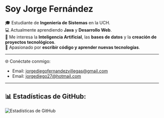 # Soy Jorge Fernández  

🎓 Estudiante de **Ingeniería de Sistemas** en la UCH.  
💻 Actualmente aprendiendo **Java** y **Desarrollo Web**.  
🤖 Me interesa la **Inteligencia Artificial**, las **bases de datos** y la **creación de proyectos tecnológicos**.  
🚀 Apasionado por **escribir código y aprender nuevas tecnologías**.  

---

🌐 Conéctate conmigo:
- Email: jorgediegofernandezvillegas@gmail.com
- Email: jorgediego27@hotmail.com

---

## 📊 Estadísticas de GitHub:
![Estadísticas de GitHub](https://github-readme-stats.vercel.app/api?username=TU-USUARIO&show_icons=true&theme=radical)

